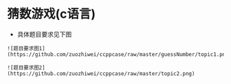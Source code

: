 # 猜数游戏(c语言)

- 具体题目要求见下图

```
![题目要求图1](https://github.com/zuozhiwei/ccppcase/raw/master/guessNumber/topic1.png)
```

```
![题目要求图2](https://github.com/zuozhiwei/ccppcase/raw/master/topic2.png)
```

